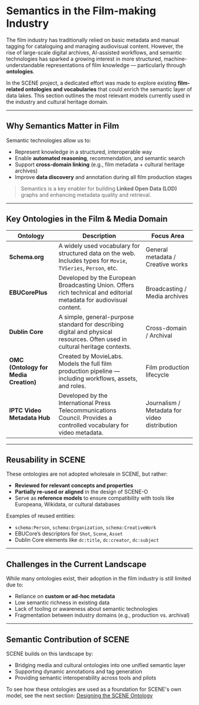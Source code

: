 # Semantics in the Film-making Industry

The film industry has traditionally relied on basic metadata and manual tagging for cataloguing and managing audiovisual content. However, the rise of large-scale digital archives, AI-assisted workflows, and semantic technologies has sparked a growing interest in more structured, machine-understandable representations of film knowledge — particularly through **ontologies**.

In the SCENE project, a dedicated effort was made to explore existing **film-related ontologies and vocabularies** that could enrich the semantic layer of data lakes. This section outlines the most relevant models currently used in the industry and cultural heritage domain.

---

## Why Semantics Matter in Film

Semantic technologies allow us to:

- Represent knowledge in a structured, interoperable way
- Enable **automated reasoning**, recommendation, and semantic search
- Support **cross-domain linking** (e.g., film metadata + cultural heritage archives)
- Improve **data discovery** and annotation during all film production stages

> Semantics is a key enabler for building **Linked Open Data (LOD)** graphs and enhancing metadata quality and retrieval.

---

## Key Ontologies in the Film & Media Domain

| Ontology | Description | Focus Area |
|----------|-------------|------------|
| **Schema.org** | A widely used vocabulary for structured data on the web. Includes types for `Movie`, `TVSeries`, `Person`, etc. | General metadata / Creative works |
| **EBUCorePlus** | Developed by the European Broadcasting Union. Offers rich technical and editorial metadata for audiovisual content. | Broadcasting / Media archives |
| **Dublin Core** | A simple, general-purpose standard for describing digital and physical resources. Often used in cultural heritage contexts. | Cross-domain / Archival |
| **OMC (Ontology for Media Creation)** | Created by MovieLabs. Models the full film production pipeline — including workflows, assets, and roles. | Film production lifecycle |
| **IPTC Video Metadata Hub** | Developed by the International Press Telecommunications Council. Provides a controlled vocabulary for video metadata. | Journalism / Metadata for video distribution |

---

## Reusability in SCENE

These ontologies are not adopted wholesale in SCENE, but rather:

- **Reviewed for relevant concepts and properties**
- **Partially re-used or aligned** in the design of SCENE-O
- Serve as **reference models** to ensure compatibility with tools like Europeana, Wikidata, or cultural databases

Examples of reused entities:
- `schema:Person`, `schema:Organization`, `schema:CreativeWork`
- EBUCore’s descriptors for `Shot`, `Scene`, `Asset`
- Dublin Core elements like `dc:title`, `dc:creator`, `dc:subject`

---

## Challenges in the Current Landscape

While many ontologies exist, their adoption in the film industry is still limited due to:

- Reliance on **custom or ad-hoc metadata**
- Low semantic richness in existing data
- Lack of tooling or awareness about semantic technologies
- Fragmentation between industry domains (e.g., production vs. archival)

---

## Semantic Contribution of SCENE

SCENE builds on this landscape by:
- Bridging media and cultural ontologies into one unified semantic layer
- Supporting dynamic annotations and tag generation
- Providing semantic interoperability across tools and pilots

To see how these ontologies are used as a foundation for SCENE's own model, see the next section: [Designing the SCENE Ontology](../designing-the-scene-ontology/)





   




 
